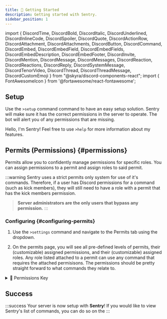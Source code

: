 ```yaml
---
title: 🚀 Getting Started
description: Getting started with Sentry.
sidebar_position: 1
---
```


import { DiscordTime, DiscordBold, DiscordItalic, DiscordUnderlined, DiscordInlineCode, DiscordSpoiler, DiscordQuote, DiscordActionRow, DiscordAttachment, DiscordAttachments, DiscordButton, DiscordCommand, DiscordEmbed, DiscordEmbedField, DiscordEmbedFields, DiscordEmbedDescription, DiscordEmbedFooter, DiscordInvite, DiscordMention, DiscordMessage, DiscordMessages, DiscordReaction, DiscordReactions, DiscordReply, DiscordSystemMessage, DiscordTenorVideo, DiscordThread, DiscordThreadMessage, DiscordCustomEmoji } from "@skyra/discord-components-react";
import { FontAwesomeIcon } from '@fortawesome/react-fontawesome';

## Setup
Use the `>setup` command command to have an easy setup solution. Sentry will make sure it has the correct permissions in the server to operate. The bot will alert you of any permissions that are missing.

<DiscordMessages>
	<DiscordMessage profile="sentry">
		Hello, I'm <DiscordMention>Sentry</DiscordMention>! Feel free to use <code>>help</code> for more information about my features.
	</DiscordMessage>
</DiscordMessages>

## Permits (Permissions) {#permissions}
Permits allow you to confidently manage permissions for specific roles. You can assign permissions to a permit and assign roles to said permit. 

:::warning
Sentry uses a strict permits only system for use of it's commands. Therefore, if a user has Discord permissions for a command (such as kick members), they will still need to have a role with a permit that has the kick members permission.

> **Server administrators are the only users that bypass any permission.**
:::


### Configuring {#configuring-permits}
1. Use the `>settings` command and navigate to the <span class="badge badge--primary">Permits</span> tab using the dropdown. 

2. On the permits page, you will see all pre-defined levels of permits, their (customizable) assigned permissions, and their (customizable) assigned roles. Any role listed attached to a permit can use any command that requires the attached permisisons. The permissions should be pretty straight forward to what commands they relate to. 

<details className="customdetails">
<summary>🔑 Permissions Key</summary>

**Manage Cases** <span style={{'color': '#5865f2'}}>→</span> `>case` and `>cases`. Can edit/delete cases.

**Manage Application Responses** <span style={{'color': '#5865f2'}}>→</span> *Can accept and deny application responses.*

**Manage Modmail Threads** <span style={{'color': '#5865f2'}}>→</span> `>reply`, `>areply`, `>close`, *and thread related commands. Can manage modmail threads.*

**Manage Appeals** <span style={{'color': '#5865f2'}}>→</span> *Can accept, deny, and ignore appeals, full control over appeals.* **(coming soon)**

**Warn Members** <span style={{'color': '#5865f2'}}>→</span> `>warn`, can use any severity

**Mute Members** <span style={{'color': '#5865f2'}}>→</span> `>mute` and `>unmute`.

**Kick Members** <span style={{'color': '#5865f2'}}>→</span> `>kick`

**Ban Members** <span style={{'color': '#5865f2'}}>→</span> `>ban` and `>unban`

**Manage Lockdown** <span style={{'color': '#5865f2'}}>→</span> `>lockdown` **(coming soon)**

**Full Control** <span style={{'color': '#5865f2'}}>→</span> *This is a dangerous to give, as they have full control over settings and all commands.*

</details>

## Success

:::success 
Your server is now setup with **Sentry**! If you would like to view Sentry's list of commands, you can do so on the 
:::

